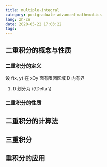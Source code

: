 ```yaml
---
title: multiple-integral
category: postgraduate-advanced-mathematics
lang: zh-cn
date: 2020-05-22 17:03:22
tags:
---
```


## 二重积分的概念与性质

### 二重积分的定义

设 f(x, y) 在 xOy 面有限闭区域 D 内有界
1. D 划分为 \\(\Delta \\)

### 二重积分的性质

## 二重积分的计算法

## 三重积分

## 重积分的应用